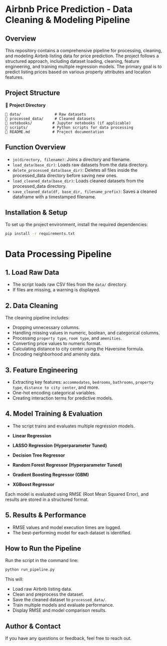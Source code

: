 # Airbnb Price Prediction - Data Cleaning & Modeling Pipeline

## Overview

This repository contains a comprehensive pipeline for processing, cleaning, and modeling Airbnb listing data for price prediction. The project follows a structured approach, including dataset loading, cleaning, feature engineering, and training multiple regression models. The primary goal is to predict listing prices based on various property attributes and location features.

## Project Structure
📁 **Project Directory**
```
📂 data/               # Raw datasets
📂 processed_data/     # Cleaned datasets
📂 notebooks/         # Jupyter notebooks (if applicable)
📂 scripts/           # Python scripts for data processing
📄 README.md          # Project documentation
```

## Function Overview
- `jo(directory, filename)`: Joins a directory and filename.
- `load_data(base_dir)`: Loads raw datasets from the data directory.
- `delete_processed_data(base_dir)`: Deletes all files inside the processed_data directory before saving new ones.
- `load_cleaned_data(base_dir)`: Loads cleaned datasets from the processed_data directory.
- `save_cleaned_data(df, base_dir, filename_prefix)`: Saves a cleaned dataframe with a timestamped filename.


## Installation & Setup

To set up the project environment, install the required dependencies:

```bash
pip install -r requirements.txt
```

# Data Processing Pipeline

## 1. Load Raw Data
- The script loads raw CSV files from the `data/` directory.
- If files are missing, a warning is displayed.

## 2. Data Cleaning
The cleaning pipeline includes:

- Dropping unnecessary columns.
- Handling missing values in numeric, boolean, and categorical columns.
- Processing `property type`, `room type`, and `amenities`.
- Converting price values to numeric format.
- Calculating distance to city center using the Haversine formula.
- Encoding neighborhood and amenity data.

## 3. Feature Engineering
- Extracting key features: `accommodates`, `bedrooms`, `bathrooms`, `property type`, `distance to city center`, and more.
- One-hot encoding categorical variables.
- Creating interaction terms for predictive models.

## 4. Model Training & Evaluation
- The script trains and evaluates multiple regression models.


- **Linear Regression**
- **LASSO Regression (Hyperparameter Tuned)**
- **Decision Tree Regressor**
- **Random Forest Regressor (Hyperparameter Tuned)**
- **Gradient Boosting Regressor (GBM)**
- **XGBoost Regressor**

Each model is evaluated using RMSE (Root Mean Squared Error), and results are stored in a structured format.

## 5. Results & Performance
- RMSE values and model execution times are logged.
- The best-performing model for each dataset is identified.

## How to Run the Pipeline
Run the script in the command line:

```sh
python run_pipeline.py
```

This will:

- Load raw Airbnb listing data.
- Clean and preprocess the dataset.
- Save the cleaned dataset to `processed_data/`.
- Train multiple models and evaluate performance.
- Display RMSE and model comparison results.

## Author & Contact
If you have any questions or feedback, feel free to reach out.
